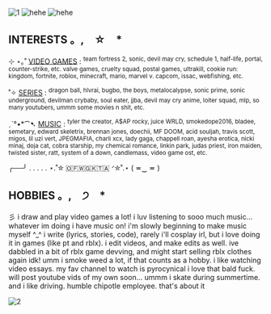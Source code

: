 ![1](https://64.media.tumblr.com/950c8084f41f0e0c0265ddeb89c7337b/72499008efe7eac0-e6/s2048x3072/6c87621ae230bbdc76f3126478fbd4dc25fd4064.pnj)
![hehe](https://64.media.tumblr.com/b80118d7f0ed181ec79497941d066cf2/72499008efe7eac0-18/s500x750/7e2348e11f1c47164ee3e6cc4436a640cfd6a3a7.gifv) ![hehe](https://64.media.tumblr.com/b80118d7f0ed181ec79497941d066cf2/72499008efe7eac0-18/s500x750/7e2348e11f1c47164ee3e6cc4436a640cfd6a3a7.gifv)

## INTERESTS 。,　☆　*　
⊹ ⋆｡˚ <ins>VIDEO GAMES</ins> : <sup> team fortress 2, sonic, devil may cry, schedule 1, half-life, portal, counter-strike, etc. valve games, cruelty squad, postal games, ultrakill, cookie run: kingdom, fortnite, roblox, minecraft, mario, marvel v. capcom, issac, webfishing, etc.  </sup>

˚✧ <ins>SERIES</ins> : <sup> dragon ball, hlvrai, bugbo, the boys, metalocalypse, sonic prime, sonic underground, devilman crybaby, soul eater, jjba, devil may cry anime, loiter squad, mlp, so many youtubers, ummm some movies n shit, etc. </sup>

ˏˋ°•*⁀➷ <ins>MUSIC</ins> : <sup> tyler the creator, A$AP rocky, juice WRLD, smokedope2016, bladee, semetary, edward skeletrix, brennan jones, doechii, MF DOOM, acid souljah, travis scott, migos, lil uzi vert, JPEGMAFIA, charli xcx, lady gaga, chappell roan, ayesha erotica, nicki minaj, doja cat, cobra starship, my chemical romance, linkin park, judas priest, iron maiden, twisted sister, ratt, system of a down, candlemass, video game ost, etc. </sup>

╭──╯ . . . . .  ⋆.˚✮ ​🇴​​🇫​​🇼​​🇬​​🇰​​🇹​​🇦​ ᐟ✮˚.⋆ ( ≖‿  ≖ )

## HOBBIES 。,　੭　*

彡 i draw and play video games a lot! i luv listening to sooo much music... whatever im doing i have music on! i'm slowly beginning to make music myself ^_^ i write (lyrics, stories, code), rarely i'll cosplay irl, but i love doing it in games (like pt and rblx). i edit videos, and make edits as well. ive dabbled in a bit of rblx game devving, and might start selling rblx clothes again idk! umm i smoke weed a lot, if that counts as a hobby. i like watching video essays. my fav channel to watch is pyrocynical i love that bald fuck. will post youtube vids of my own soon... ummm i skate during summertime. and i like driving. humble chipotle employee. that's about it

![2](https://64.media.tumblr.com/0ce14290c493e1422c88adacbd21e1b6/72499008efe7eac0-ca/s2048x3072/1ae049c69e0623d1fd1013aff5aca1caf0bc95db.pnj)
